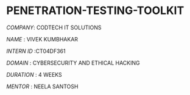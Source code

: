# PENETRATION-TESTING-TOOLKIT

*COMPANY*: CODTECH IT SOLUTIONS 

*NAME* : VIVEK KUMBHAKAR

*INTERN ID* :CT04DF361

*DOMAIN* : CYBERSECURITY AND ETHICAL HACKING

*DURATION* : 4 WEEKS

*MENTOR* : NEELA SANTOSH

##
